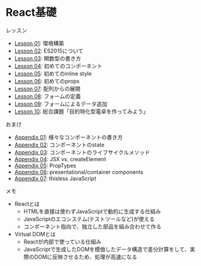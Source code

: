 # React基礎

レッスン

- [Lesson 01](lesson-01.md): 環境構築
- [Lesson 02](lesson-02.md): ES2015について
- [Lesson 03](lesson-03.md): 関数型の書き方
- [Lesson 04](lesson-04.md): 初めてのコンポーネント
- [Lesson 05](lesson-05.md): 初めてのinline style
- [Lesson 06](lesson-06.md): 初めてのprops
- [Lesson 07](lesson-07.md): 配列からの展開
- [Lesson 08](lesson-08.md): フォームの定義
- [Lesson 09](lesson-09.md): フォームによるデータ追加
- [Lesson 10](lesson-10.md): 総合課題「目的特化型電卓を作ってみよう」

おまけ

- [Appendix 01](appendix-01.md): 様々なコンポーネントの書き方
- [Appendix 02](appendix-02.md): コンポーネントのstate
- [Appendix 03](appendix-03.md): コンポーネントのライフサイクルメソッド
- [Appendix 04](appendix-04.md): JSX vs. createElement
- [Appendix 05](appendix-05.md): PropTypes
- [Appendix 06](appendix-06.md): presentational/container components
- [Appendix 07](appendix-07.md): thisless JavaScript

メモ

- Reactとは
  - HTMLを直接は使わずJavaScriptで動的に生成する仕組み
  - JavaScriptのエコシステム(テストツールなど)が使える
  - コンポーネント指向で、独立した部品を組み合わせて作る
- Virtual DOMとは 
  - Reactが内部で使っている仕組み
  - JavaScriptで生成したDOMを模倣したデータ構造で差分計算をして、実際のDOMに反映させるため、処理が高速になる
